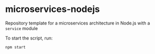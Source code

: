 # microservices-nodejs
Repository template for a microservices architecture in Node.js with a ```service``` module

To start the script, run:

```npm start```

